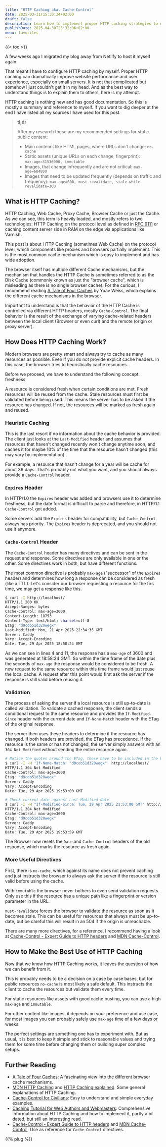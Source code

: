 ```yaml
---
title: "HTTP Caching aka. Cache-Control"
date: 2025-03-31T15:30:34+02:00
draft: false
description: Learn how to implement proper HTTP caching strategies to dramatically improve website performance. Includes recommended settings for HTML, static assets, and images.
publishDate: 2025-04-30T23:32:06+02:00
menu: favorites
---
```


{{< toc >}}

A few weeks ago I migrated my blog away from Netlify to host it myself again.

That meant I have to configure HTTP caching by myself.
Proper HTTP caching can dramatically improve website performance and user experience, especially on small servers.
It is not that complicated but somehow I just couldn't get it in my head.
And as the best way to understand things is to explain them to others, here is my attempt.

HTTP caching is nothing new and has good documentation.
So this is mostly a summary and reference to myself.
If you want to dig deeper at the end I have listed all my sources I have used for this post.

> **tl;dr**
>
> After my research these are my recommended settings for static public content:
>
> - Main contennt like HTML pages, where URLs don't change: `no-cache`
> - Static assets (unique URLs on each change, fingerprint):  
>   `max-age=31536000, immutable`
> - Images, that change infrequently and are not critical: `max-age=604800`
> - Images that need to be updated frequently (depends on traffic and frequency):
>   `max-age=600, must-revalidate, stale-while-revalidate=300`

## What is HTTP Caching?

HTTP Caching, Web Cache, Proxy Cache, Browser Cache or just the Cache.
As we can see, this term is heavily loaded, and mostly refers to two technologies: HTTP Caching on the protocol level as defined in [RFC 9111](https://httpwg.org/specs/rfc9111.html) or caching content server side in RAM on the edge via applications like Varnish.

This post is about HTTP Caching (sometimes Web Cache) on the protocol level, which components like proxies and browsers partially implement. This is the most common cache mechanism which is easy to implement and has wide adoption.

The browser itself has multiple different Cache mechanisms, but the mechanism that handles the HTTP Cache is sometimes referred to as the Disk Cache (commonly known as just the "browser cache", which is misleading as there is no single browser cache).
For the curious, I recommend reading [A Tale of Four Caches](https://calendar.perfplanet.com/2016/a-tale-of-four-caches/) by Yoav Weiss, which explains the different cache mechanisms in the browser.

Important to understand is that the behavior of the HTTP Cache is controlled via different HTTP headers, mostly `Cache-Control`.
The final behavior is the result of the exchange of varying cache-related headers between the local client (Browser or even curl) and the remote (origin or proxy server).

## How Does HTTP Caching Work?

Modern browsers are pretty smart and always try to cache as many resources as possible. Even if you do not provide explicit cache headers.
In this case, the browser tries to heuristically cache resources.

Before we proceed, we have to understand the following concept: freshness.

A resource is considered fresh when certain conditions are met.
Fresh resources will be reused from the cache.
Stale resources must first be validated before being used.
This means the server has to be asked if the resource has changed.
If not, the resources will be marked as fresh again and reused.

### Heuristic Caching

This is the last resort if no information about the cache behavior is provided.
The client just looks at the `Last-Modified` header and assumes that resources that haven't changed recently won't change anytime soon, and caches it for maybe 10% of the time that the resource hasn't changed (this may vary by implementation).

For example, a resource that hasn't change for a year will be cache for about 36 days.
That's probably not what you want, and you should always provide a `Cache-Control` header.

### `Expires` Header

In HTTP/1.0 the `Expires` header was added and browsers use it to determine freshness, but the date format is difficult to parse and therefore, in HTTP/1.1 `Cache-Control` got added.

Some servers add the `Expires` header for compatibility, but `Cache-Control` always has priority.
The `Expires` header is deprecated, and you should not use it anymore.

### `Cache-Control` Header

The `Cache-Control` header has many directives and can be sent in the request and response.
Some directives are only available in one or the other.
Some directives work in both, but have different functions.

The most common directive is probably `max-age` ("successor" of the `Expires` header) and determines how long a response can be considered as fresh (like a TTL).
Let's consider our browser requesting a resource for the firs time, we may get a response like this.

```bash {lineNos=inline hl_lines=[4, 7,8,11]}
$ curl -I http://localhost/
HTTP/1.1 200 OK
Accept-Ranges: bytes
Cache-Control: max-age=3600
Content-Length: 18753
Content-Type: text/html; charset=utf-8
Etag: "d9cob51d320wegx"
Last-Modified: Mon, 21 Apr 2025 22:34:35 GMT
Server: Caddy
Vary: Accept-Encoding
Date: Tue, 29 Apr 2025 18:58:24 GMT
```

As we can see in lines 4 and 11, the response has a `max-age` of 3600 and was generated at 18:58:24 GMT.
So within the time frame of the date plus the seconds of `max-age` the response would be considered to be fresh.
A new request to the same resource within this time frame would just reuse the local cache.
A request after this point would first ask the server if the response is still valid before reusing it.

### Validation

The process of asking the server if a local resource is still up-to-date is called validation.
To validate a cached response, the client sends a conditional request to the same resource and provides the `If-Modified-Since` header with the current date and `If-None-Match` header with the ETag of the original response.

The server then uses these headers to determine if the resource has changed.
If both headers are provided, the ETag has precedence.
If the resource is the same or has not changed, the server simply answers with an `304 Not Modified` without sending the entire resource again.

```bash {lineNos=inline}
# Notice the quotes around the ETag, these have to be included in the header
$ curl -I -H 'If-None-Match: "d9cob51d320wegx"' http://localhost/
HTTP/1.1 304 Not Modified
Cache-Control: max-age=3600
Etag: "d9cob51d320wegx"
Server: Caddy
Vary: Accept-Encoding
Date: Tue, 29 Apr 2025 19:53:00 GMT

# Check current date against Last-Modified date
$ curl -I -H "If-Modified-Since: Tue, 29 Apr 2025 21:53:00 GMT" http://localhost/
HTTP/1.1 304 Not Modified
Cache-Control: max-age=3600
Etag: "d9cob51d320wegx"
Server: Caddy
Vary: Accept-Encoding
Date: Tue, 29 Apr 2025 19:53:59 GMT
```

The Browser now resets the `Date` and `Cache-Control` headers of the old response, which marks the resource as fresh again.

### More Useful Directives

First, there is `no-cache`, which against its name does not prevent caching and just instructs the browser to always ask the server if the resource is still valid before using the cache.

With `immutable` the browser never bothers to even send validation requests.
Only use this if the resource has a unique path like a fingerprint or version parameter in the URL.

`must-revalidate` forces the browser to validate the resource as soon as it becomes stale.
This can be useful for resources that always must be up-to-date, but be careful this will result in an 504 if the origin is unreachable.

There are many more directives, for a reference, I recommend having a look at [Cache-Control - Expert Guide to HTTP headers](https://http.dev/cache-control)
and [MDN Cache-Control](https://developer.mozilla.org/en-US/docs/Web/HTTP/Reference/Headers/Cache-Control).

## How to Make the Best Use of HTTP Caching

Now that we know how HTTP Caching works, it leaves the question of how we can benefit from it.

This is probably needs to be a decision on a case by case bases, but for public resources `no-cache` is most likely a safe default.
This instructs the client to cache the resources but validate them every time.

For static resources like assets with good cache busting, you can use a high `max-age` and `immutable`.

For other content like images, it depends on your preference and use case, for most images you can probably safely use `max-age` time of a few days or weeks.

The perfect settings are something one has to experiment with.
But as usual, it is best to keep it simple and stick to reasonable values and trying them for some time before changing them or building super complex setups.

## Further Reading

- [A Tale of Four Caches](https://calendar.perfplanet.com/2016/a-tale-of-four-caches/): A fascinating view into the different browser cache mechanisms.
- [MDN HTTP Caching](https://developer.mozilla.org/en-US/docs/Web/HTTP/Guides/Caching) and [HTTP Caching explained](https://http.dev/caching): Some general explanations of HTTP Caching.
- [Cache-Control for Civilians](https://csswizardry.com/2019/03/cache-control-for-civilians/): Easy to understand and simple everyday examples.
- [Caching Tutorial for Web Authors and Webmasters](https://www.mnot.net/cache_docs/): Comprehensive information about HTTP Caching and how to implement it, partly a bit dated, but still an interesting read.
- [Cache-Control - Expert Guide to HTTP headers](https://http.dev/cache-control) and [MDN Cache-Control](https://developer.mozilla.org/en-US/docs/Web/HTTP/Reference/Headers/Cache-Control): Use as reference for `Cache-Control` directives.

{{% plug %}}
